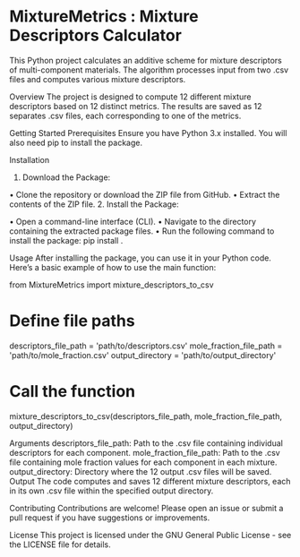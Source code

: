 # MixtureMetrics : Mixture Descriptors Calculator



This Python project calculates an additive scheme for mixture descriptors of multi-component materials. The algorithm processes input from two .csv files and computes various mixture descriptors.

Overview
The project is designed to compute 12 different mixture descriptors based on 12 distinct metrics. The results are saved as 12 separates .csv files, each corresponding to one of the metrics.

Getting Started
Prerequisites
Ensure you have Python 3.x installed. You will also need pip to install the package.

Installation
1.	Download the Package:

•	Clone the repository or download the ZIP file from GitHub.
•	Extract the contents of the ZIP file.
2.	Install the Package:

•	Open a command-line interface (CLI).
•	Navigate to the directory containing the extracted package files.
•	Run the following command to install the package:
pip install .

Usage
After installing the package, you can use it in your Python code. Here’s a basic example of how to use the main function:

from MixtureMetrics import mixture_descriptors_to_csv

# Define file paths
descriptors_file_path = 'path/to/descriptors.csv'
mole_fraction_file_path = 'path/to/mole_fraction.csv'
output_directory = 'path/to/output_directory'

# Call the function
mixture_descriptors_to_csv(descriptors_file_path, mole_fraction_file_path, output_directory)


Arguments
descriptors_file_path: Path to the .csv file containing individual descriptors for each component.
mole_fraction_file_path: Path to the .csv file containing mole fraction values for each component in each mixture.
output_directory: Directory where the 12 output .csv files will be saved.
Output
The code computes and saves 12 different mixture descriptors, each in its own .csv file within the specified output directory.

Contributing
Contributions are welcome! Please open an issue or submit a pull request if you have suggestions or improvements.
   
License
This project is licensed under the GNU General Public License - see the LICENSE file for details.


